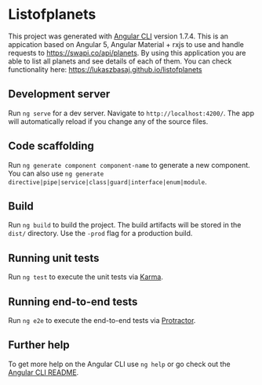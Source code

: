 # Listofplanets

This project was generated with [Angular CLI](https://github.com/angular/angular-cli) version 1.7.4.
This is an appication based on Angular 5, Angular Material + rxjs to use and handle requests to https://swapi.co/api/planets. By using this application you are able to list all planets and see details of each of them.
You can check functionality here: https://lukaszbasaj.github.io/listofplanets

## Development server

Run `ng serve` for a dev server. Navigate to `http://localhost:4200/`. The app will automatically reload if you change any of the source files.

## Code scaffolding

Run `ng generate component component-name` to generate a new component. You can also use `ng generate directive|pipe|service|class|guard|interface|enum|module`.

## Build

Run `ng build` to build the project. The build artifacts will be stored in the `dist/` directory. Use the `-prod` flag for a production build.

## Running unit tests

Run `ng test` to execute the unit tests via [Karma](https://karma-runner.github.io).

## Running end-to-end tests

Run `ng e2e` to execute the end-to-end tests via [Protractor](http://www.protractortest.org/).

## Further help

To get more help on the Angular CLI use `ng help` or go check out the [Angular CLI README](https://github.com/angular/angular-cli/blob/master/README.md).
